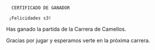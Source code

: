       CERTIFICADO DE GANADOR

     ¡Felicidades s3!

Has ganado la partida de la Carrera de Camellos.

Gracias por jugar y esperamos verte en la próxima carrera.
